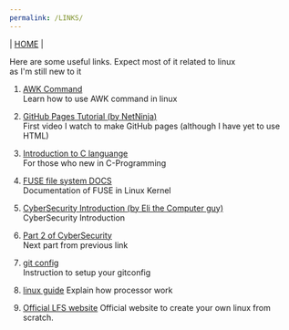 ```yaml
---
permalink: /LINKS/  
---
```

| [HOME](https://nicofathirizqi.github.io/os212/) | 

Here are some useful links. Expect most of it related to linux  
as I'm still new to it

1. [AWK Command](https://www.geeksforgeeks.org/awk-command-unixlinux-examples/)  
   Learn how to use AWK command in linux
   

2. [GitHub Pages Tutorial (by NetNinja)](https://www.youtube.com/watch?v=QyFcl_Fba-k)  
   First video I watch to make GitHub pages (although I have yet to use HTML)

3. [Introduction to C languange](https://www.geeksforgeeks.org/c-language-set-1-introduction/)  
   For those who new in C-Programming

4. [FUSE file system DOCS](https://www.kernel.org/doc/html/latest/filesystems/fuse.html)  
   Documentation of FUSE in Linux Kernel

5. [CyberSecurity Introduction (by Eli the Computer guy)](https://www.youtube.com/watch?v=rcDO8km6R6c)  
   CyberSecurity Introduction

6. [Part 2 of CyberSecurity](https://www.youtube.com/watch?v=CivG_2UqKMg)  
   Next part from previous link  

7. [git config](https://git-scm.com/book/en/v2/Customizing-Git-Git-Configuration)  
   Instruction to setup your gitconfig

8. [linux guide](https://www.youtube.com/watch?v=GJ2dMhqMW74&ab_channel=BenGKaiser)
   Explain how processor work

9. [Official LFS website](linuxfromscratch.org)
   Official website to create your own linux from scratch.
